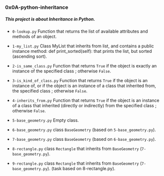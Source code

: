 ### 0x0A-python-inheritance

##### This project is about __Inheritance__ in Python.

* `0-lookup.py` Function that returns the list of available attributes and methods of an object.

* `1-my_list.py` Class MyList that inherits from list, and contains a public instance method: def print_sorted(self): that prints the list, but sorted (ascending sort).

* `2-is_same_class.py` Function that returns `True` if the object is exactly an instance of the specified class ; otherwise `False`.

* `3-is_kind_of_class.py` Function that returns `True` if the object is an instance of, or if the object is an instance of a class that inherited from, the specified class ; otherwise `False`.

* `4-inherits_from.py` Function that returns `True` if the object is an instance of a class that inherited (directly or indirectly) from the specified class ; otherwise `False`.

* `5-base_geometry.py` Empty class.

* `6-base_geometry.py` class `BaseGeometry` (based on `5-base_geometry.py`).

* `7-base_geometry.py` class `BaseGeometry` (based on `6-base_geometry.py`).

* `8-rectangle.py` class `Rectangle` that inherits from `BaseGeometry` (`7-base_geometry.py`).

* `9-rectangle.py` class `Rectangle` that inherits from `BaseGeometry` (`7-base_geometry.py`). (task based on 8-rectangle.py).

